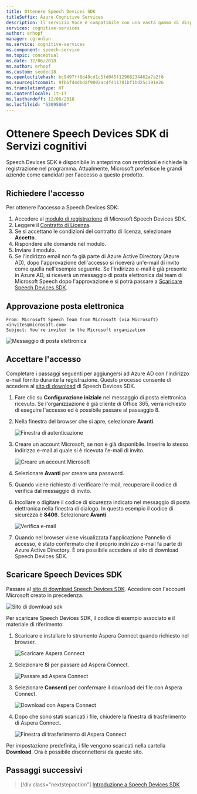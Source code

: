 ```yaml
---
title: Ottenere Speech Devices SDK
titleSuffix: Azure Cognitive Services
description: Il servizio Voce è compatibile con una vasta gamma di dispositivi e sorgenti audio. Ora è possibile portare le applicazioni vocali a un livello superiore con hardware e software abbinati. In questo articolo si apprenderà come ottenere l'accesso a Speech Devices SDK e iniziare a sviluppare.
services: cognitive-services
author: erhopf
manager: cgronlun
ms.service: cognitive-services
ms.component: speech-service
ms.topic: conceptual
ms.date: 12/06/2018
ms.author: erhopf
ms.custom: seodec18
ms.openlocfilehash: bc9497ff8d48cd1c5fd045f12908234462a7a2f8
ms.sourcegitcommit: 9fb6f44dbdaf9002ac4f411781bf1bd25c191e26
ms.translationtype: HT
ms.contentlocale: it-IT
ms.lasthandoff: 12/08/2018
ms.locfileid: "53095060"
---
```

# <a name="get-the-cognitive-services-speech-devices-sdk"></a>Ottenere Speech Devices SDK di Servizi cognitivi

Speech Devices SDK è disponibile in anteprima con restrizioni e richiede la registrazione nel programma. Attualmente, Microsoft preferisce le grandi aziende come candidati per l'accesso a questo prodotto.

## <a name="request-access"></a>Richiedere l'accesso

Per ottenere l'accesso a Speech Devices SDK:

1. Accedere al [modulo di registrazione](https://aka.ms/sdsdk-signup) di Microsoft Speech Devices SDK.
1. Leggere il [Contratto di Licenza](speech-devices-sdk-license.md).
1. Se si accettano le condizioni del contratto di licenza, selezionare **Accetto**.
1. Rispondere alle domande nel modulo.
1. Inviare il modulo.
1. Se l'indirizzo email non fa già parte di Azure Active Directory (Azure AD), dopo l'approvazione dell'accesso si riceverà un'e-mail di invito come quella nell'esempio seguente. Se l'indirizzo e-mail è già presente in Azure AD, si riceverà un messaggio di posta elettronica dal team di Microsoft Speech dopo l'approvazione e si potrà passare a [Scaricare Speech Devices SDK](#download-the-speech-devices-sdk).

## <a name="approval-e-mail"></a>Approvazione posta elettronica

```
From: Microsoft Speech Team from Microsoft (via Microsoft) <invites@microsoft.com>
Subject: You're invited to the Microsoft organization
```

![Messaggio di posta elettronica](media/speech-devices-sdk/get-sdk-1.png)

## <a name="accept-access"></a>Accettare l'accesso

Completare i passaggi seguenti per aggiungersi ad Azure AD con l'indirizzo e-mail fornito durante la registrazione. Questo processo consente di accedere al [sito di download](https://shares.datatransfer.microsoft.com/) di Speech Devices SDK.

1. Fare clic su **Configurazione iniziale** nel messaggio di posta elettronica ricevuto. Se l'organizzazione è già cliente di Office 365, verrà richiesto di eseguire l'accesso ed è possibile passare al passaggio 8.

2. Nella finestra del browser che si apre, selezionare **Avanti**.

    ![Finestra di autenticazione](media/speech-devices-sdk/get-sdk-2.png)

3. Creare un account Microsoft, se non è già disponibile. Inserire lo stesso indirizzo e-mail al quale si è ricevuta l'e-mail di invito.

    ![Creare un account Microsoft](media/speech-devices-sdk/get-sdk-3.png)

4. Selezionare **Avanti** per creare una password.

5. Quando viene richiesto di verificare l'e-mail, recuperare il codice di verifica dal messaggio di invito.

7. Incollare o digitare il codice di sicurezza indicato nel messaggio di posta elettronica nella finestra di dialogo. In questo esempio il codice di sicurezza è **8406**. Selezionare **Avanti**.

    ![Verifica e-mail](media/speech-devices-sdk/get-sdk-6.png)

8. Quando nel browser viene visualizzata l'applicazione Pannello di accesso, è stato confermato che il proprio indirizzo e-mail fa parte di Azure Active Directory. È ora possibile accedere al sito di download Speech Devices SDK.

## <a name="download-the-speech-devices-sdk"></a>Scaricare Speech Devices SDK

Passare al [sito di download Speech Devices SDK](https://shares.datatransfer.microsoft.com/). Accedere con l'account Microsoft creato in precedenza.

![Sito di download sdk](media/speech-devices-sdk/get-sdk-7.png)

Per scaricare Speech Devices SDK, il codice di esempio associato e il materiale di riferimento:

1. Scaricare e installare lo strumento Aspera Connect quando richiesto nel browser.

    ![Scaricare Aspera Connect](media/speech-devices-sdk/get-sdk-8.png)

1. Selezionare **Sì** per passare ad Aspera Connect.

    ![Passare ad Aspera Connect](media/speech-devices-sdk/get-sdk-9.png)

1. Selezionare **Consenti** per confermare il download dei file con Aspera Connect.

    ![Download con Aspera Connect](media/speech-devices-sdk/get-sdk-10.png)

1. Dopo che sono stati scaricati i file, chiudere la finestra di trasferimento di Aspera Connect.

    ![Finestra di trasferimento di Aspera Connect](media/speech-devices-sdk/get-sdk-11.png)

Per impostazione predefinita, i file vengono scaricati nella cartella **Download**. Ora è possibile disconnettersi da questo sito.

## <a name="next-steps"></a>Passaggi successivi

> [!div class="nextstepaction"]
> [Introduzione a Speech Devices SDK](speech-devices-sdk-qsg.md)
